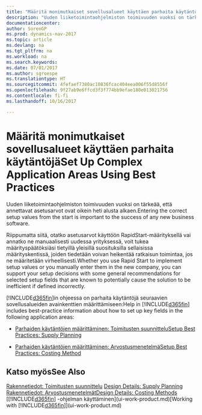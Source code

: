```yaml
---
title: "Määritä monimutkaiset sovellusalueet käyttäen parhaita käytäntöjä"
description: "Uuden liiketoimintaohjelmiston toimivuuden vuoksi on tärkeää, että annettavat asetusarvot ovat oikein heti alusta alkaen."
documentationcenter: 
author: SorenGP
ms.prod: dynamics-nav-2017
ms.topic: article
ms.devlang: na
ms.tgt_pltfrm: na
ms.workload: na
ms.search.keywords: 
ms.date: 07/01/2017
ms.author: sgroespe
ms.translationtype: HT
ms.sourcegitcommit: 4fefaef7380ac10836fcac404eea006f55d8556f
ms.openlocfilehash: 9f27ab9e6ffcd3f3f774bb9efae180e013021756
ms.contentlocale: fi-fi
ms.lasthandoff: 10/16/2017

---
```

# <a name="set-up-complex-application-areas-using-best-practices"></a><span data-ttu-id="56ef0-103">Määritä monimutkaiset sovellusalueet käyttäen parhaita käytäntöjä</span><span class="sxs-lookup"><span data-stu-id="56ef0-103">Set Up Complex Application Areas Using Best Practices</span></span>
<span data-ttu-id="56ef0-104">Uuden liiketoimintaohjelmiston toimivuuden vuoksi on tärkeää, että annettavat asetusarvot ovat oikein heti alusta alkaen.</span><span class="sxs-lookup"><span data-stu-id="56ef0-104">Entering the correct setup values from the start is important to the success of any new business software.</span></span>  

 <span data-ttu-id="56ef0-105">Riippumatta siitä, otatko asetusarvot käyttöön RapidStart-määrityksellä vai annatko ne manuaalisesti uudessa yrityksessä, voit tukea määrityspäätöksiäsi tietyillä yleisillä suosituksilla sellaisissa määrityskentissä, joiden tiedetään voivan heikentää ratkaisun toimintaa, jos ne määritetään virheellisesti.</span><span class="sxs-lookup"><span data-stu-id="56ef0-105">Whether you use Rapid Start to implement setup values or you manually enter them in the new company, you can support your setup decisions with some general recommendations for selected setup fields that are known to potentially cause the solution to be inefficient if defined incorrectly.</span></span>  

 <span data-ttu-id="56ef0-106">[!INCLUDE[d365fin](includes/d365fin_md.md)]in ohjeessa on parhaita käytäntöjä seuraavien sovellusalueiden avainkenttien määrittämiseen:</span><span class="sxs-lookup"><span data-stu-id="56ef0-106">Help in [!INCLUDE[d365fin](includes/d365fin_md.md)] includes best-practice information about how to set up key fields in the following application areas:</span></span>  

-   [<span data-ttu-id="56ef0-107">Parhaiden käytäntöjen määrittäminen: Toimitusten suunnittelu</span><span class="sxs-lookup"><span data-stu-id="56ef0-107">Setup Best Practices: Supply Planning</span></span>](setup-best-practices-supply-planning.md)  

-   [<span data-ttu-id="56ef0-108">Parhaiden käytäntöjen määrittäminen: Arvostusmenetelmä</span><span class="sxs-lookup"><span data-stu-id="56ef0-108">Setup Best Practices: Costing Method</span></span>](setup-best-practices-costing-method.md)  

## <a name="see-also"></a><span data-ttu-id="56ef0-109">Katso myös</span><span class="sxs-lookup"><span data-stu-id="56ef0-109">See Also</span></span>  
 <span data-ttu-id="56ef0-110">[Rakennetiedot: Toimitusten suunnittelu](design-details-supply-planning.md) </span><span class="sxs-lookup"><span data-stu-id="56ef0-110">[Design Details: Supply Planning](design-details-supply-planning.md) </span></span>  
 [<span data-ttu-id="56ef0-111">Rakennetiedot: Arvostusmenetelmät</span><span class="sxs-lookup"><span data-stu-id="56ef0-111">Design Details: Costing Methods</span></span>](design-details-costing-methods.md)  
 <span data-ttu-id="56ef0-112">[[!INCLUDE[d365fin](includes/d365fin_md.md)] -ohjelman käyttäminen](ui-work-product.md)</span><span class="sxs-lookup"><span data-stu-id="56ef0-112">[Working with [!INCLUDE[d365fin](includes/d365fin_md.md)]](ui-work-product.md)</span></span>

